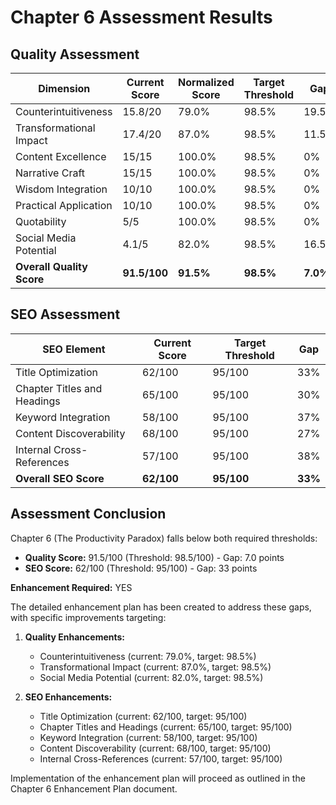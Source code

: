 # Chapter 6 Assessment Results

## Quality Assessment

| Dimension | Current Score | Normalized Score | Target Threshold | Gap |
|-----------|--------------|------------------|------------------|-----|
| Counterintuitiveness | 15.8/20 | 79.0% | 98.5% | 19.5% |
| Transformational Impact | 17.4/20 | 87.0% | 98.5% | 11.5% |
| Content Excellence | 15/15 | 100.0% | 98.5% | 0% |
| Narrative Craft | 15/15 | 100.0% | 98.5% | 0% |
| Wisdom Integration | 10/10 | 100.0% | 98.5% | 0% |
| Practical Application | 10/10 | 100.0% | 98.5% | 0% |
| Quotability | 5/5 | 100.0% | 98.5% | 0% |
| Social Media Potential | 4.1/5 | 82.0% | 98.5% | 16.5% |
| **Overall Quality Score** | **91.5/100** | **91.5%** | **98.5%** | **7.0%** |

## SEO Assessment

| SEO Element | Current Score | Target Threshold | Gap |
|-------------|--------------|------------------|-----|
| Title Optimization | 62/100 | 95/100 | 33% |
| Chapter Titles and Headings | 65/100 | 95/100 | 30% |
| Keyword Integration | 58/100 | 95/100 | 37% |
| Content Discoverability | 68/100 | 95/100 | 27% |
| Internal Cross-References | 57/100 | 95/100 | 38% |
| **Overall SEO Score** | **62/100** | **95/100** | **33%** |

## Assessment Conclusion

Chapter 6 (The Productivity Paradox) falls below both required thresholds:
- **Quality Score:** 91.5/100 (Threshold: 98.5/100) - Gap: 7.0 points
- **SEO Score:** 62/100 (Threshold: 95/100) - Gap: 33 points

**Enhancement Required:** YES

The detailed enhancement plan has been created to address these gaps, with specific improvements targeting:

1. **Quality Enhancements:**
   - Counterintuitiveness (current: 79.0%, target: 98.5%)
   - Transformational Impact (current: 87.0%, target: 98.5%)
   - Social Media Potential (current: 82.0%, target: 98.5%)

2. **SEO Enhancements:**
   - Title Optimization (current: 62/100, target: 95/100)
   - Chapter Titles and Headings (current: 65/100, target: 95/100)
   - Keyword Integration (current: 58/100, target: 95/100)
   - Content Discoverability (current: 68/100, target: 95/100)
   - Internal Cross-References (current: 57/100, target: 95/100)

Implementation of the enhancement plan will proceed as outlined in the Chapter 6 Enhancement Plan document.
